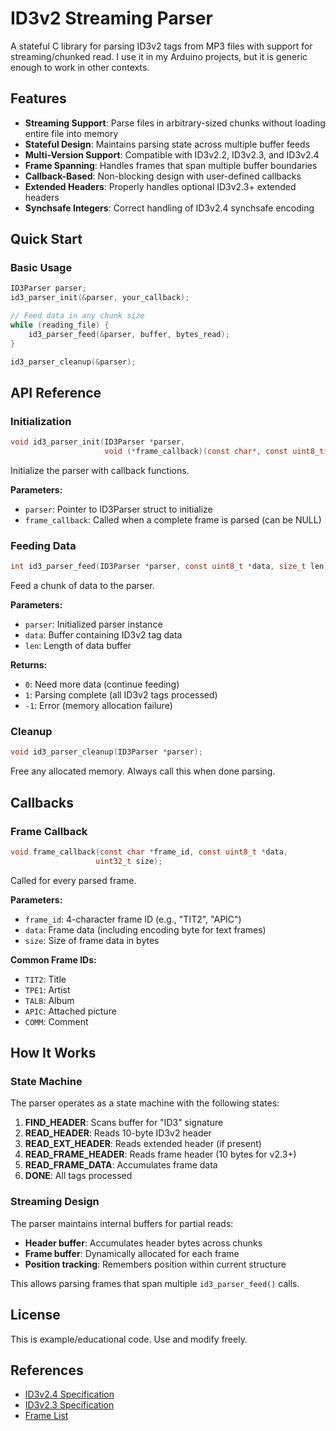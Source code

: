 # ID3v2 Streaming Parser

A stateful C library for parsing ID3v2 tags from MP3 files with support for streaming/chunked read. I use it in my Arduino projects, but it is generic enough to work in other contexts.

## Features

- **Streaming Support**: Parse files in arbitrary-sized chunks without loading entire file into memory
- **Stateful Design**: Maintains parsing state across multiple buffer feeds
- **Multi-Version Support**: Compatible with ID3v2.2, ID3v2.3, and ID3v2.4
- **Frame Spanning**: Handles frames that span multiple buffer boundaries
- **Callback-Based**: Non-blocking design with user-defined callbacks
- **Extended Headers**: Properly handles optional ID3v2.3+ extended headers
- **Synchsafe Integers**: Correct handling of ID3v2.4 synchsafe encoding

## Quick Start

### Basic Usage

```c
ID3Parser parser;
id3_parser_init(&parser, your_callback);

// Feed data in any chunk size
while (reading_file) {
    id3_parser_feed(&parser, buffer, bytes_read);
}

id3_parser_cleanup(&parser);
```

## API Reference

### Initialization

```c
void id3_parser_init(ID3Parser *parser, 
                     void (*frame_callback)(const char*, const uint8_t*, uint32_t, void*));
```

Initialize the parser with callback functions.

**Parameters:**
- `parser`: Pointer to ID3Parser struct to initialize
- `frame_callback`: Called when a complete frame is parsed (can be NULL)

### Feeding Data

```c
int id3_parser_feed(ID3Parser *parser, const uint8_t *data, size_t len);
```

Feed a chunk of data to the parser.

**Parameters:**
- `parser`: Initialized parser instance
- `data`: Buffer containing ID3v2 tag data
- `len`: Length of data buffer

**Returns:**
- `0`: Need more data (continue feeding)
- `1`: Parsing complete (all ID3v2 tags processed)
- `-1`: Error (memory allocation failure)

### Cleanup

```c
void id3_parser_cleanup(ID3Parser *parser);
```

Free any allocated memory. Always call this when done parsing.

## Callbacks

### Frame Callback

```c
void frame_callback(const char *frame_id, const uint8_t *data, 
                   uint32_t size);
```

Called for every parsed frame.

**Parameters:**
- `frame_id`: 4-character frame ID (e.g., "TIT2", "APIC")
- `data`: Frame data (including encoding byte for text frames)
- `size`: Size of frame data in bytes

**Common Frame IDs:**
- `TIT2`: Title
- `TPE1`: Artist
- `TALB`: Album
- `APIC`: Attached picture
- `COMM`: Comment

## How It Works

### State Machine

The parser operates as a state machine with the following states:

1. **FIND_HEADER**: Scans buffer for "ID3" signature
2. **READ_HEADER**: Reads 10-byte ID3v2 header
3. **READ_EXT_HEADER**: Reads extended header (if present)
4. **READ_FRAME_HEADER**: Reads frame header (10 bytes for v2.3+)
5. **READ_FRAME_DATA**: Accumulates frame data
6. **DONE**: All tags processed

### Streaming Design

The parser maintains internal buffers for partial reads:

- **Header buffer**: Accumulates header bytes across chunks
- **Frame buffer**: Dynamically allocated for each frame
- **Position tracking**: Remembers position within current structure

This allows parsing frames that span multiple `id3_parser_feed()` calls.

## License

This is example/educational code. Use and modify freely.

## References

- [ID3v2.4 Specification](https://id3.org/id3v2.4.0-structure)
- [ID3v2.3 Specification](https://id3.org/id3v2.3.0)
- [Frame List](https://id3.org/id3v2.4.0-frames)
